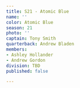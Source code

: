 ```yaml
---
title: S21 - Atomic Blue
name: ''
color: Atomic Blue
season: 21
photo: ''
captain: Tony Smith
quarterback: Andrew Bladen
members:
- Ashley Hollander
- Andrew Gordon
division: TBD
published: false

---
```

